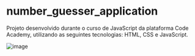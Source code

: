 # number_guesser_application

Projeto desenvolvido durante o curso de JavaScript da plataforma Code Academy, utilizando as seguintes tecnologias: HTML, CSS e JavaScript.

![image](https://user-images.githubusercontent.com/45806005/188687385-8596e2ab-c89a-435d-81d3-b91895b77a7f.png)
